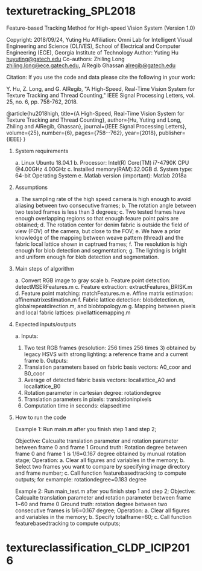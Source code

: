 # texturetracking_SPL2018
Feature-based Tracking Method for High-speed Vision System (Version 1.0)

Copyright: 2018/09/24, Yuting Hu
Affiliation: Omni Lab for Intelligent Visual Engineering and Science (OLIVES), 
School of Electrical and Computer Engineering (ECE), Georgia Institute of Technology
Author: Yuting Hu <huyuting@gatech.edu>
Co-authors: Zhiling Long <zhiling.long@ece.gatech.edu>, AlRegib Ghassan <alregib@gatech.edu>

Citation:
If you use the code and data please cite the following in your work:

Y. Hu, Z. Long, and G. AlRegib, "A High-Speed, Real-Time Vision System for Texture Tracking and Thread Counting," 
IEEE Signal Processing Letters, vol. 25, no. 6, pp. 758-762, 2018.  

@article{hu2018high,
  title={A High-Speed, Real-Time Vision System for Texture Tracking and Thread Counting},
  author={Hu, Yuting and Long, Zhiling and AlRegib, Ghassan},
  journal={IEEE Signal Processing Letters},
  volume={25},
  number={6},
  pages={758--762},
  year={2018},
  publisher={IEEE}
}  

1. System requirements

   a. Linux Ubuntu 18.04.1
   b. Processor: Intel(R) Core(TM) i7-4790K CPU @4.00GHz 4.00GHz
   c. Installed memory(RAM):32.0GB
   d. System type: 64-bit Operating System
   e. Matlab version (important): Matlab 2018a  

2. Assumptions

    a. The sampling rate of the high speed camera is high enough to avoid aliasing between two consecutive frames;
    b. The rotation angle between two tested frames is less than 3 degrees;
    c. Two tested frames have enough overlapping regions so that enough feaure point pairs are obtained;
    d. The rotation center for denim fabric is outside the field of view (FOV) of the camera, but close to the FOV;
    e. We have a prior knowledge of the mapping between weave pattern (thread) and the fabric local lattice shown in captrued frames;
    f. The resolution is high enough for blob detection and segmentation;
    g. The lighting is bright and uniform enough for blob detection and segmentation.

3. Main steps of algorithm

    a. Convert RGB image to gray scale
    b. Feature point detection: detectMSERFeatures.m
    c. Feature extraction: extractFeatures_BRISK.m
    d. Feature point matching: matchFeatures.m
    e. Affine matrix estimation: affinematrixestimation.m
    f. Fabric lattice detection: blobdetection.m, globalrepeatdirection.m, and blobtopology.m
    g. Mapping between pixels and local fabric lattices: pixellatticemapping.m
    
4. Expected inputs/outputs

   a. Inputs:
      1) Two test RGB frames (resolution: 256 times 256 times 3) obtained by legacy HSVS with strong lighting: a reference frame and a current frame 
   b. Outputs:
      1) Translation parameters based on fabric basis vectors: A0_coor and B0_coor
      2) Average of detected fabric basis vectors: locallattice_A0 and locallattice_B0
      3) Rotation parameter in cartesian degree: rotationdegree
      4) Translation parameters in pixels: translationinpixels
      5) Computation time in seconds: elapsedtime

5. How to run the code
   
    Example 1:  Run main.m after you finish step 1 and step 2;

    Objective: Calcualte translation parameter and rotation parameter between frame 0 and frame 1
    Ground truth: Rotation degree between frame 0 and frame 1 is 1/6=0.167 degree obtained by munual rotation stage;
    Operation: a. Clear all figures and variables in the memory;
               b. Select two frames you want to compare by specifying image directory and frame number;
               c. Call function featurebasedtracking to compute outputs;
                  for exmample: rotationdegree=0.183 degree

 
    Example 2:  Run main_test.m after you finish step 1 and step 2;
    Objective: Calcualte translation parameter and rotation parameter between frame 1~60 and frame 0
    Ground truth: rotation degree between two consecutive frames is 1/6=0.167 degree;
    Operation: a. Clear all figures and variables in the memory;
               b. Specify totalframe=60;
               c. Call function featurebasedtracking to compute outputs;
# textureclassification_CLDP_ICIP2016
